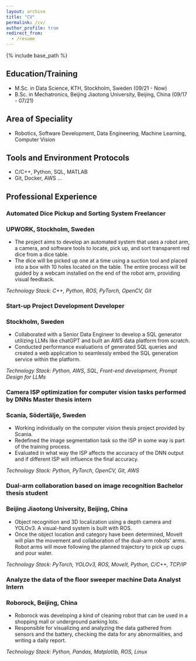 ```yaml
---
layout: archive
title: "CV"
permalink: /cv/
author_profile: true
redirect_from:
  - /resume
---
```


{% include base_path %}

## Education/Training

- M.Sc. in Data Science, KTH, Stockholm, Sweden (09/21 - Now)
- B.Sc. in Mechatronics, Beijing Jiaotong University, Beijing, China (09/17 - 07/21)

## Area of Speciality

- Robotics, Software Development, Data Engineering, Machine Learning, Computer Vision

## Tools and Environment Protocols

- C/C++, Python, SQL, MATLAB
- Git, Docker, AWS ...


## Professional Experience

### Automated Dice Pickup and Sorting System Freelancer
### UPWORK, Stockholm, Sweden

- The project aims to develop an automated system that uses a robot arm, a camera, and software tools to locate, pick up, and sort transparent red dice from a dice table.
- The dice will be picked up one at a time using a suction tool and placed into a box with 10 holes located on the table. The entire process will be guided by a webcam installed on the end of the robot arm, providing visual feedback.

*Technology Stack: C++, Python, ROS, PyTorch, OpenCV, Git*

### Start-up Project Development Developer
### Stockholm, Sweden

- Collaborated with a Senior Data Engineer to develop a SQL generator utilizing LLMs like chatGPT and built an AWS data platform from scratch.
- Conducted performance evaluations of generated SQL queries and created a web application to seamlessly embed the SQL generation service within the platform.

*Technology Stack: Python, AWS, SQL, Front-end development, Prompt Design for LLMs*

### Camera ISP optimization for computer vision tasks performed by DNNs Master thesis intern
### Scania, Södertälje, Sweden

- Working individually on the computer vision thesis project provided by Scania.
- Redefined the image segmentation task so the ISP in some way is part of the training process.
- Evaluated in what way the ISP affects the accuracy of the DNN output and if different ISP will influence the final accuracy.

*Technology Stack: Python, PyTorch, OpenCV, Git, AWS*

### Dual-arm collaboration based on image recognition Bachelor thesis student
### Beijing Jiaotong University, Beijing, China

- Object recognition and 3D localization using a depth camera and YOLOv3. A visual-hand system is built with ROS.
- Once the object location and category have been determined, MoveIt will plan the movement and collaboration of the dual-arm robots' arms. Robot arms will move following the planned trajectory to pick up cups and pour water.

*Technology Stack: PyTorch, YOLOv3, ROS, MoveIt, Python, C/C++, TCP/IP*

### Analyze the data of the floor sweeper machine Data Analyst Intern
### Roborock, Beijing, China

- Roborock was developing a kind of cleaning robot that can be used in a shopping mall or underground parking lots.
- Responsible for visualizing and analyzing the data gathered from sensors and the battery, checking the data for any abnormalities, and writing a daily report.

*Technology Stack: Python, Pandas, Matplotlib, ROS, Linux*


